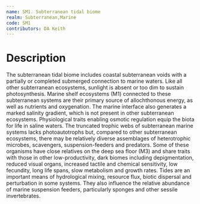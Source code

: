 ```yaml
---
name: SM1. Subterranean tidal biome
realm: Subterranean,Marine
code: SM1
contributors: DA Keith
---
```


# Description
 The subterranean tidal biome includes coastal subterranean voids with a partially or completed submerged connection to marine waters. Like all other subterranean ecosystems, sunlight is absent or too dim to sustain photosynthesis. Marine shelf ecosystems (M1) connected to these subterranean systems are their primary source of allochthonous energy, as well as nutrients and oxygenation. The marine interface also generates a marked salinity gradient, which is not present in other subterranean ecosystems. Physiological traits enabling osmotic regulation equip the biota for life in saline waters. The truncated trophic webs of subterranean marine systems lacks photoautotrophs but, compared to other subterranean ecosystems, there may be relatively diverse assemblages of heterotrophic microbes, scavengers, suspension-feeders and predators. Some of these organisms have close relatives on the deep sea floor (M3) and share traits with those in other low-productivity, dark biomes including depigmentation, reduced visual organs, increased tactile and chemical sensitivity, low fecundity, long life spans, slow metabolism and growth rates. Tides are an important means of hydrological mixing, resource flux, biotic dispersal and perturbation in some systems. They also influence the relative abundance of marine suspension feeders, particularly sponges and other sessile invertebrates. 

